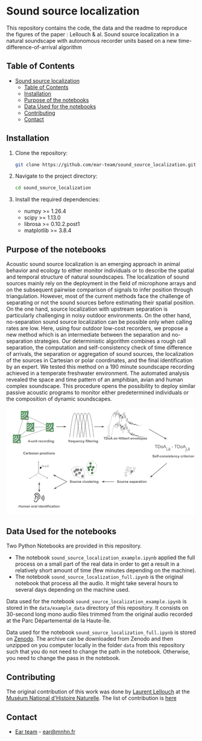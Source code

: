 # Sound source localization
This repository contains the code, the data and the readme to reproduce the figures of the paper : Lellouch &amp; al. Sound source localization in a natural soundscape with autonomous recorder units based on a new time-difference-of-arrival algorithm


## Table of Contents

- [Sound source localization](#sound-source-localization)
  - [Table of Contents](#table-of-contents)
  - [Installation](#installation)
  - [Purpose of the notebooks](#purpose-of-the-notebooks)
  - [Data Used for the notebooks](#data-used-for-the-notebooks)
  - [Contributing](#contributing)
  - [Contact](#contact)

## Installation

1. Clone the repository:
    ```bash
    git clone https://github.com/ear-team/sound_source_localization.git
    ```

2. Navigate to the project directory:
    ```bash
    cd sound_source_localization
    ```

3. Install the required dependencies:
    - numpy >= 1.26.4
    - scipy >= 1.13.0
    - librosa >= 0.10.2.post1
    - matplotlib >= 3.8.4
  
## Purpose of the notebooks

Acoustic sound source localization is an emerging approach in animal behavior and ecology to either monitor individuals or to describe the spatial and temporal structure of natural soundscapes. The localization of sound sources mainly rely on the deployment in the field of microphone arrays and on the subsequent pairwise comparison of signals to infer position through triangulation. However, most of the current methods face the challenge of separating or not the sound sources before estimating their spatial position. On the one hand, source localization with upstream separation is particularly challenging in noisy outdoor environments. On the other hand, no-separation sound source localization can be possible only when calling rates are low. Here, using four outdoor low-cost recorders, we propose a new method which is an intermediate between the separation and no-separation strategies. Our deterministic algorithm combines a rough call separation, the computation and self-consistency check of time difference of arrivals, the separation or aggregation of sound sources, the localization of the sources in Cartesian or polar coordinates, and the final identification by an expert. We tested this method on a 190 minute soundscape recording achieved in a temperate freshwater environment. The automated analysis revealed the space and time pattern of an amphibian, avian and human complex soundscape. This procedure opens the possibility to deploy similar passive acoustic programs to monitor either predetermined individuals or the composition of dynamic soundscapes.

<div align="center">
    <img src="https://github.com/ear-team/sound_source_localization/blob/main/figs/Lellouch_etal_Fig2.png" alt="workflow"/>
</div>

## Data Used for the notebooks

Two Python Notebooks are provided in this repository. 
- The notebook `sound_source_localization_example.ipynb` applied the full process on a small part of the real data in order to get a result in a relatively short amount of time (few minutes depending on the machine).
- The notebook `sound_source_localization_full.ipynb` is the original notebook that process all the audio. It might take several hours to several days depending on the machine used.

Data used for the notebook `sound_source_localization_example.ipynb` is stored in the `data/example_data` directory of this repository. It consists on 30-second long mono audio files trimmed from the original audio recorded at the Parc Départemental de la Haute-Île.

Data used for the notebook `sound_source_localization_full.ipynb` is stored on [Zenodo](https://zenodo.org/records/13839256). The archive can be downloaded from Zenodo and then unzipped on you computer locally in the folder `data` from this repository such that you do not need to change the path in the notebook. Otherwise, you need to change the pass in the notebook.

## Contributing

The original contribution of this work was done by [Laurent Lellouch](https://www.researchgate.net/profile/Laurent-Lellouch-2) at the [Muséum National d'Histoire Naturelle](http://isyeb.mnhn.fr/fr).
The list of contribution is [here](https://github.com/ear-team/sound_source_localization/blob/main/AUTHORS.md) 

## Contact

- [Ear team](https://ear.cnrs.fr/) - [ear@mnhn.fr](mailto:ear@mnhn.fr)

